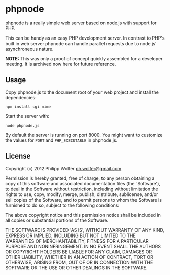 phpnode
=======

phpnode is a really simple web server based on node.js with support for PHP.

This can be handy as an easy PHP development server. In contrast to
PHP's built in web server phpnode can handle parallel requests due to
node.js' asynchroneous nature.

**NOTE:** This was only a proof of concept quickly assembled for a developer meeting.
It is archived now here for future reference.

Usage
-----
Copy phpnode.js to the document root of your web project and install the dependencies:

    npm install cgi mime

Start the server with:

    node phpnode.js

By default the server is running on port 8000. You might want to customize the values
for `PORT` and `PHP_EXECUTABLE` in phpnode.js.

License
-------

Copyright (c) 2012 Philipp Wolfer <ph.wolfer@gmail.com>

Permission is hereby granted, free of charge, to any person obtaining
a copy of this software and associated documentation files (the
'Software'), to deal in the Software without restriction, including
without limitation the rights to use, copy, modify, merge, publish,
distribute, sublicense, and/or sell copies of the Software, and to
permit persons to whom the Software is furnished to do so, subject to
the following conditions:

The above copyright notice and this permission notice shall be
included in all copies or substantial portions of the Software.

THE SOFTWARE IS PROVIDED 'AS IS', WITHOUT WARRANTY OF ANY KIND,
EXPRESS OR IMPLIED, INCLUDING BUT NOT LIMITED TO THE WARRANTIES OF
MERCHANTABILITY, FITNESS FOR A PARTICULAR PURPOSE AND NONINFRINGEMENT.
IN NO EVENT SHALL THE AUTHORS OR COPYRIGHT HOLDERS BE LIABLE FOR ANY
CLAIM, DAMAGES OR OTHER LIABILITY, WHETHER IN AN ACTION OF CONTRACT,
TORT OR OTHERWISE, ARISING FROM, OUT OF OR IN CONNECTION WITH THE
SOFTWARE OR THE USE OR OTHER DEALINGS IN THE SOFTWARE.
